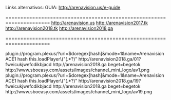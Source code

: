 Links alternativos:
GUIA: 
http://arenavision.us/e-guide

=====================================================================
http://arenavision.us
http://arenavision2017.tk
http://arenavision2018.tk
http://arenavision2018.ga

=====================================================================

<item>
  <title>[COLOR gold][B] Arenavision 1[/B][/COLOR]</title>
  <link>plugin://program.plexus/?url=$doregex[hash]&amp;mode=1&amp;name=Arenavision ACE1</link>
  <regex>
    <name>hash</name>
    <expres>this.loadPlayer\("(.*?)"</expres>
    <page>http://arenavision2018.ga/01?fweicukjwefcdikbjacd</page>
    <referer>http://arenavision2018.ga</referer>
    <setcookie>beget=begetok</setcookie>
    <thumbnail>http://www.sboeasy.com/assets/images/channel_mini_logo/av1.png</thumbnail>
    <fanart></fanart>
  </regex>
</item>

<item>
  <title>[COLOR gold][B] Arenavision 19[/B][/COLOR]</title>
  <link>plugin://program.plexus/?url=$doregex[hash]&amp;mode=1&amp;name=Arenavision ACE1</link>
  <regex>
    <name>hash</name>
    <expres>this.loadPlayer\("(.*?)"</expres>
    <page>http://arenavision2018.ga/19?fweicukjwefcdikbjacd</page>
    <referer>http://arenavision2018.ga</referer>
    <setcookie>beget=begetok</setcookie>
    <thumbnail>http://www.sboeasy.com/assets/images/channel_mini_logo/av19.png</thumbnail>
    <fanart></fanart>
  </regex>
</item>
